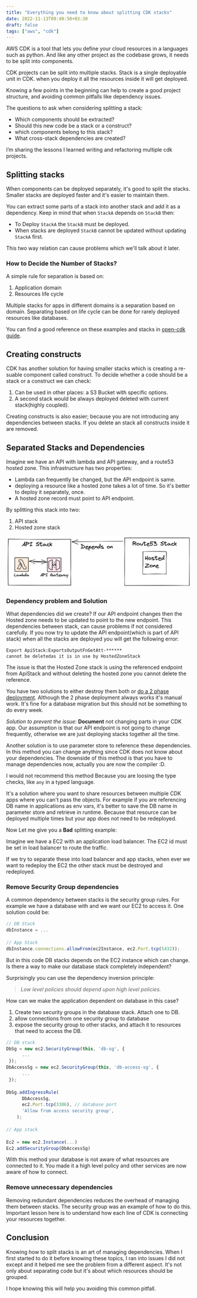 ```yaml
---
title: "Everything you need to know about splitting CDK stacks"
date: 2022-11-13T09:49:50+03:30
draft: false
tags: ["aws", "cdk"]
---
```


AWS CDK is a tool that lets you define your cloud resources
in a languages such as python.
And like any other project as the codebase grows, it needs to be split into components.

CDK projects can be split into multiple stacks.
Stack is a single deployable unit in CDK.
when you deploy it all the resources inside it will get deployed.

Knowing a few points in the beginning can help to create a good project structure,
and avoiding common pitfalls like dependency issues.

The questions to ask when considering splitting a stack:

- Which components should be extracted?
- Should this new code be a stack or a construct?
- which components belong to this stack?
- What cross-stack dependencies are created?

I’m sharing the lessons I learned writing and refactoring multiple cdk projects.

## Splitting stacks

When components can be deployed separately, it's good to split the stacks.
Smaller stacks are deployed faster and it's easier to maintain them.

You can extract some parts of a stack into another stack and add it as a dependency.
Keep in mind that when `StackA` depends on `StackB` then:

- To Deploy `StackA` the `StackB` must be deployed.
- When stacks are deployed `StackB` cannot be updated without updating `StackA` first.

This two way relation can cause problems which we'll talk about it later.

### How to Decide the Number of Stacks?

A simple rule for separation is based on:

1. Application domain
2. Resources life cycle

Multiple stacks for apps in different domains is a separation based on domain.
Separating based on life cycle can be done for rarely deployed resources like databases.

You can find a good reference on these examples and stacks in
[open-cdk guide](https://github.com/kevinslin/open-cdk#stacks).

## Creating constructs

CDK has another solution for having smaller stacks
which is creating a re-suable component called construct.
To decide whether a code should be a stack or a construct we can check:

1. Can be used in other places: a S3 Bucket with specific options.
2. A second stack would be always deployed deleted with current stack(highly coupled).

Creating constructs is also easier;
because you are not introducing any dependencies between stacks.
If you delete an stack all constructs inside it are removed.

## Separated Stacks and Dependencies

Imagine we have an API with lambda and API gateway, and a route53 hosted zone.
This infrastructure has two properties:

- Lambda can frequently be changed, but the API endpoint is same.
- deploying a resource like a hosted zone takes a lot of time.
  So it's better to deploy it separately, once.
- A hosted zone record must point to API endpoint.

By splitting this stack into two:

1. API stack
2. Hosted zone stack

![example-cdk-stack](/example-cdk-stack-deps.excalidraw.png)

### Dependency problem and Solution

What dependencies did we create?
If our API endpoint changes then the Hosted zone needs to be updated
to point to the new endpoint.
This dependencies between stack, can cause problems if not considered carefully.
If you now try to update the API endpoint(which is part of API stack)
when all the stacks are deployed you will get the following error:

```text
Export ApiStack:ExportsOutputFnGetAtt-******
cannot be deletedas it is in use by HostedZoneStack
```

The issue is that the Hosted Zone stack is using the referenced endpoint
from ApiStack and without deleting the hosted zone you cannot delete the reference.

You have two solutions to either destroy them both or [do a 2 phase deployment](https://github.com/aws/aws-cdk/tree/main/packages/aws-cdk-lib#removing-automatic-cross-stack-references).
Although the 2 phase deployment always works it's manual work.
It's fine for a database migration but this should not be something to do every week.

_Solution to prevent the issue_:
**Document** not changing parts in your CDK app.
Our assumption is that our API endpoint is not going to change frequently,
otherwise we are just deploying stacks together all the time.

Another solution is to use parameter store to reference these dependencies.
In this method you can change anything since CDK does not know about your dependencies.
The downside of this method is that you have to manage dependencies now,
actually you are now the compiler :D.

I would not recommend this method Because you are loosing the type checks,
like `any` in a typed language.

It's a solution where you want to share resources between multiple CDK apps where
you can't pass the objects.
For example if you are referencing DB name in applications as env vars,
it's better to save the DB name in parameter store and retrieve in runtime.
Because that resource can be deployed multiple times but your app does not need
to be redeployed.

Now Let me give you a **Bad** splitting example:

Imagine we have a EC2 with an application load balancer.
The EC2 id must be set in load balancer to route the traffic.

If we try to separate these into load balancer and app stacks,
when ever we want to redeploy the EC2 the other stack must be destroyed and redeployed.

### Remove Security Group dependencies

A common dependency between stacks is the security group rules.
For example we have a database with and we want our EC2 to access it.
One solution could be:

```javascript
// DB Stack
dbInstance = ...

// App Stack
dbInstance.connections.allowFrom(ec2Instance, ec2.Port.tcp(5432));
```

But in this code DB stacks depends on the EC2 instance which can change.
Is there a way to make our database stack completely independent?

Surprisingly you can use the dependency inversion principle:

> _Low level policies should depend upon high level policies._

How can we make the application dependent on database in this case?

1. Create two security groups in the database stack. Attach one to DB.
2. allow connections from one security group to database
3. expose the security group to other stacks,
   and attach it to resources that need to access the DB.

```typescript
// DB stack
DbSg = new ec2.SecurityGroup(this, 'db-sg', {
      ...
 });
DbAccessSg = new ec2.SecurityGroup(this, 'db-access-sg', {
      ...
 });

DbSg.addIngressRule(
      DbAccessSg,
      ec2.Port.tcp(3306), // database port
      'Allow from access security group',
    );

// App stack

Ec2 = new ec2.Instance(...)
Ec2.addSecurityGroup(DbAccessSg)

```

With this method your database is not aware of what resources are connected to it.
You made it a high level policy and other services are now aware of how to connect.

### Remove unnecessary dependencies

Removing redundant dependencies reduces the overhead of managing them between stacks.
The security group was an example of how to do this.
Important lesson here is to understand how each line of
CDK is connecting your resources together.

## Conclusion

Knowing how to split stacks is an art of managing dependencies.
When I first started to do it before knowing these topics, I ran into
issues I did not except and it helped me see the problem from a different aspect.
It's not only about separating code but it's about which resources should be grouped.

I hope knowing this will help you avoiding this common pitfall.
